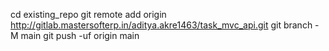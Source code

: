 cd existing_repo
git remote add origin http://gitlab.mastersofterp.in/aditya.akre1463/task_mvc_api.git
git branch -M main
git push -uf origin main
